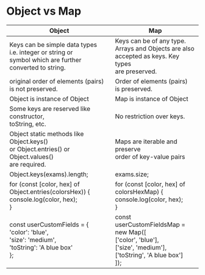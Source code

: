 # Object vs Map


| Object | Map |
|--------------------------------------------------------------------------------------------------------------------|-------------------------------------------------------------------------------------------------------------------------------|
| Keys can be simple data types <br>i.e. integer or string or<br>symbol which are further<br>converted to string. | Keys can be of any type.<br>Arrays and Objects are also<br>accepted as keys. Key types<br>are preserved. |
| original order of elements (pairs)<br>is not preserved. | Order of elements (pairs)<br>is preserved. |
| Object is instance of Object | Map is instance of Object |
| Some keys are reserved like constructor,<br>toString, etc. | No restriction over keys. |
| Object static methods like Object.keys()<br>or Object.entries() or Object.values() <br>are required. | Maps are iterable and preserve<br>order of key-value pairs |
| Object.keys(exams).length; | exams.size; |
| for (const [color, hex] of Object.entries(colorsHex)) {<br>  console.log(color, hex);<br>} | for (const [color, hex] of colorsHexMap) {<br>  console.log(color, hex);<br>} |
| const userCustomFields = {<br>  'color':    'blue',<br>  'size':     'medium',<br>  'toString': 'A blue box'<br>}; | const userCustomFieldsMap = new Map([<br>  ['color', 'blue'],<br>  ['size', 'medium'],<br>  ['toString', 'A blue box']<br>]); |
